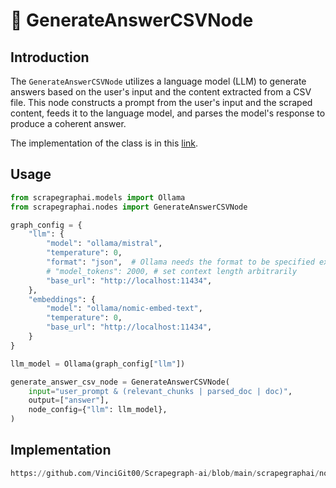 # 🧬 GenerateAnswerCSVNode

## Introduction
The `GenerateAnswerCSVNode` utilizes a language model (LLM) to generate answers based on the user's input and the content extracted from a CSV file. This node constructs a prompt from the user's input and the scraped content, feeds it to the language model, and parses the model's response to produce a coherent answer.

The implementation of the class is in this [link](https://github.com/VinciGit00/Scrapegraph-ai/blob/main/scrapegraphai/nodes/generate_answer_csv_node.py).

## Usage
```python
from scrapegraphai.models import Ollama
from scrapegraphai.nodes import GenerateAnswerCSVNode

graph_config = {
    "llm": {
        "model": "ollama/mistral",
        "temperature": 0,
        "format": "json",  # Ollama needs the format to be specified explicitly
        # "model_tokens": 2000, # set context length arbitrarily
        "base_url": "http://localhost:11434",
    },
    "embeddings": {
        "model": "ollama/nomic-embed-text",
        "temperature": 0,
        "base_url": "http://localhost:11434",
    }
}

llm_model = Ollama(graph_config["llm"])

generate_answer_csv_node = GenerateAnswerCSVNode(
    input="user_prompt & (relevant_chunks | parsed_doc | doc)",
    output=["answer"],
    node_config={"llm": llm_model},
)
```


## Implementation
```python reference title="GenerateAnswerCSVNode"
https://github.com/VinciGit00/Scrapegraph-ai/blob/main/scrapegraphai/nodes/generate_answer_csv_node.py
```
